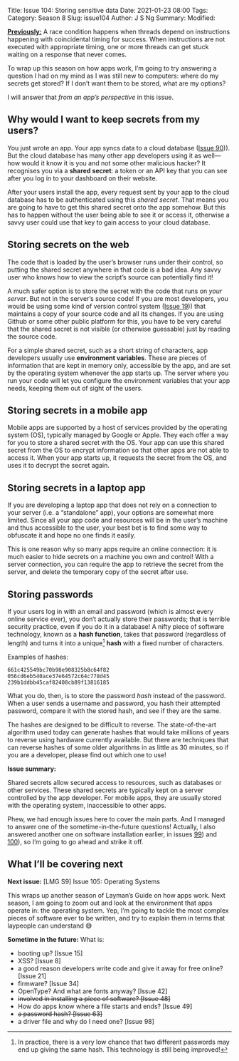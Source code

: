 Title: Issue 104: Storing sensitive data
Date: 2021-01-23 08:00
Tags: 
Category: Season 8
Slug: issue104
Author: J S Ng
Summary: 
Modified: 

[**Previously:**](https://buttondown.email/laymansguide/archive/) A race condition happens when threads depend on instructions happening with coincidental timing for success. When instructions are not executed with appropriate timing, one or more threads can get stuck waiting on a response that never comes.

To wrap up this season on how apps work, I’m going to try answering a question I had on my mind as I was still new to computers: where do my secrets get stored? If I don’t want them to be stored, what are my options?

I will answer that *from an app’s perspective* in this issue.

## Why would I want to keep secrets from my users?

You just wrote an app. Your app syncs data to a cloud database ([Issue 90]({filename}/season7/issue090/issue090.md))). But the cloud database has many other app developers using it as well—how would it know it is you and not some other malicious hacker? It recognises you via a **shared secret**: a token or an API key that you can see after you log in to your dashboard on their website.

After your users install the app, every request sent by your app to the cloud database has to be authenticated using this *shared secret*. That means you are going to have to get this shared secret onto the app somehow. But this has to happen without the user being able to see it or access it, otherwise a savvy user could use that key to gain access to your cloud database.

## Storing secrets on the web

The code that is loaded by the user’s browser runs under their control, so putting the shared secret anywhere in that code is a bad idea. Any savvy user who knows how to view the script’s source can potentially find it!

A much safer option is to store the secret with the code that runs on *your server*. But not in the server’s source code! If you are most developers, you would be using some kind of version control system ([Issue 19]({filename}/season2/issue019/issue019.md))) that maintains a copy of your source code and all its changes. If you are using Github or some other public platform for this, you have to be very careful that the shared secret is not visible (or otherwise guessable) just by reading the source code.

For a simple shared secret, such as a short string of characters, app developers usually use **environment variables**. These are pieces of information that are kept in memory only, accessible by the app, and are set by the operating system whenever the app starts up. The server where you run your code will let you configure the environment variables that your app needs, keeping them out of sight of the users.

## Storing secrets in a mobile app

Mobile apps are supported by a host of services provided by the operating system (OS), typically managed by Google or Apple. They each offer a way for you to store a shared secret with the OS. Your app can use this shared secret from the OS to encrypt information so that other apps are not able to access it. When your app starts up, it requests the secret from the OS, and uses it to decrypt the secret again.

## Storing secrets in a laptop app

If you are developing a laptop app that does not rely on a connection to your server (i.e. a “standalone” app), your options are somewhat more limited. Since all your app code and resources will be in the user’s machine and thus accessible to the user, your best bet is to find some way to obfuscate it and hope no one finds it easily.

This is one reason why so many apps require an online connection: it is much easier to hide secrets on a machine you own and control! With a server connection, you can require the app to retrieve the secret from the server, and delete the temporary copy of the secret after use.

## Storing passwords

If your users log in with an email and password (which is almost every online service ever), you don‘t actually store their passwords; that is terrible security practice, even if you do it in a database! A nifty piece of software technology, known as a **hash function**, takes that password (regardless of length) and turns it into a unique[^1] **hash** with a fixed number of characters.

[^1]: In practice, there is a very low chance that two different passwords may end up giving the same hash. This technology is still being improved!

Examples of hashes:

```
661c425549bc70b98e908325b8c64f82
056cd6eb540ace37e64572c64c778d45
239b1ddbb45caf82408cb89f13816185
```

What you do, then, is to store the password *hash* instead of the password. When a user sends a username and password, you hash their attempted password, compare it with the stored hash, and see if they are the same.

The hashes are designed to be difficult to reverse. The state-of-the-art algorithm used today can generate hashes that would take millions of years to reverse using hardware currently available. But there are techniques that can reverse hashes of some older algorithms in as little as 30 minutes, so if you are a developer, please find out which one to use!

**Issue summary:**

Shared secrets allow secured access to resources, such as databases or other services. These shared secrets are typically kept on a server controlled by the app developer. For mobile apps, they are usually stored with the operating system, inaccessible to other apps.

Phew, we had enough issues here to cover the main parts. And I managed to answer one of the sometime-in-the-future questions! Actually, I also answered another one on software installation earlier, in issues [99]({filename}/season8/issue099/issue099.md)) and [100]({filename}/season8/issue100/issue100.md)), so I’m going to go ahead and strike it off.

## What I’ll be covering next

**Next issue:** [LMG S9] Issue 105: Operating Systems

This wraps up another season of Layman’s Guide on how apps work. Next season, I am going to zoom out and look at the environment that apps operate in: the operating system. Yep, I’m going to tackle the most complex pieces of software ever to be written, and try to explain them in terms that laypeople can understand 😅

**Sometime in the future:** What is:

- booting up? [Issue 15]
- XSS? [Issue 8]
- a good reason developers write code and give it away for free online? [Issue 21]
- firmware? [Issue 34]
- OpenType? And what are fonts anyway? [Issue 42]
- ~~involved in installing a piece of software? [Issue 48]~~
- How do apps know where a file starts and ends? [Issue 49]
- ~~a password hash? [Issue 63]~~
- a driver file and why do I need one? [Issue 98]
